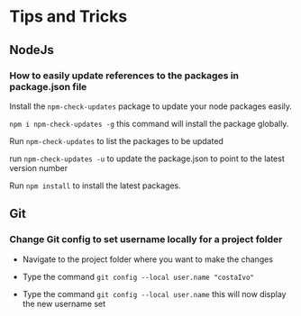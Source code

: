 # Tips and Tricks

## NodeJs

### How to easily update references to the packages in package.json file

Install the `npm-check-updates` package to update your node packages easily.

`npm i npm-check-updates -g` this command will install the package globally.

Run `npm-check-updates` to list the packages to be updated

run `npm-check-updates -u` to update the package.json to point to the latest version number

Run `npm install` to install the latest packages. 


## Git

### Change Git config to set username locally for a project folder

- Navigate to the project folder where you want to make the changes

- Type the command `git config --local user.name "costaIvo"`

- Type the command `git config --local user.name` this will now display the new username set